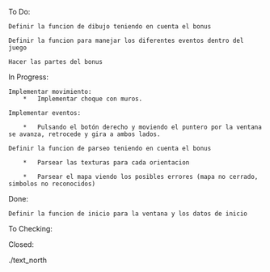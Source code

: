 To Do:

	Definir la funcion de dibujo teniendo en cuenta el bonus

	Definir la funcion para manejar los diferentes eventos dentro del juego

	Hacer las partes del bonus

In Progress:

	Implementar movimiento:
		*	Implementar choque con muros.

	Implementar eventos:

		*	Pulsando el botón derecho y moviendo el puntero por la ventana se avanza, retrocede y gira a ambos lados.

	Definir la funcion de parseo teniendo en cuenta el bonus
	
		* 	Parsear las texturas para cada orientacion  
		
		* 	Parsear el mapa viendo los posibles errores (mapa no cerrado, simbolos no reconocidos)

Done:

	Definir la funcion de inicio para la ventana y los datos de inicio

To Checking:

Closed:


./text_north 